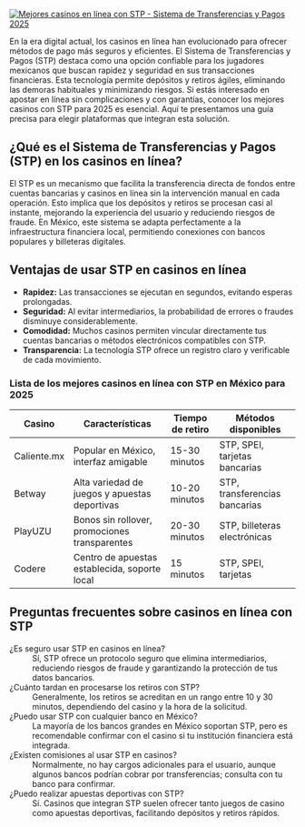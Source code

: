 [![Mejores casinos en línea con STP - Sistema de Transferencias y Pagos 2025](https://123-caf.pages.dev/gitsignup.png)](https://vrmoo.ru/Bt82HjjY)

<p>En la era digital actual, los casinos en línea han evolucionado para ofrecer métodos de pago más seguros y eficientes. El Sistema de Transferencias y Pagos (STP) destaca como una opción confiable para los jugadores mexicanos que buscan rapidez y seguridad en sus transacciones financieras. Esta tecnología permite depósitos y retiros ágiles, eliminando las demoras habituales y minimizando riesgos. Si estás interesado en apostar en línea sin complicaciones y con garantías, conocer los mejores casinos con STP para 2025 es esencial. Aquí te presentamos una guía precisa para elegir plataformas que integran esta solución.</p>  <h2>¿Qué es el Sistema de Transferencias y Pagos (STP) en los casinos en línea?</h2> <p>El STP es un mecanismo que facilita la transferencia directa de fondos entre cuentas bancarias y casinos en línea sin la intervención manual en cada operación. Esto implica que los depósitos y retiros se procesan casi al instante, mejorando la experiencia del usuario y reduciendo riesgos de fraude. En México, este sistema se adapta perfectamente a la infraestructura financiera local, permitiendo conexiones con bancos populares y billeteras digitales.</p>  <h2>Ventajas de usar STP en casinos en línea</h2> <ul> <li><strong>Rapidez:</strong> Las transacciones se ejecutan en segundos, evitando esperas prolongadas.</li> <li><strong>Seguridad:</strong> Al evitar intermediarios, la probabilidad de errores o fraudes disminuye considerablemente.</li> <li><strong>Comodidad:</strong> Muchos casinos permiten vincular directamente tus cuentas bancarias o métodos electrónicos compatibles con STP.</li> <li><strong>Transparencia:</strong> La tecnología STP ofrece un registro claro y verificable de cada movimiento.</li> </ul>  <h3>Lista de los mejores casinos en línea con STP en México para 2025</h3> <table> <thead> <tr> <th>Casino</th> <th>Características</th> <th>Tiempo de retiro</th> <th>Métodos disponibles</th> </tr> </thead> <tbody> <tr> <td>Caliente.mx</td> <td>Popular en México, interfaz amigable</td> <td>15-30 minutos</td> <td>STP, SPEI, tarjetas bancarias</td> </tr> <tr> <td>Betway</td> <td>Alta variedad de juegos y apuestas deportivas</td> <td>10-20 minutos</td> <td>STP, transferencias bancarias</td> </tr> <tr> <td>PlayUZU</td> <td>Bonos sin rollover, promociones transparentes</td> <td>20-30 minutos</td> <td>STP, billeteras electrónicas</td> </tr> <tr> <td>Codere</td> <td>Centro de apuestas establecida, soporte local</td> <td>15 minutos</td> <td>STP, SPEI, tarjetas</td> </tr> </tbody> </table>  <h2>Preguntas frecuentes sobre casinos en línea con STP</h2> <dl> <dt>¿Es seguro usar STP en casinos en línea?</dt> <dd>Sí, STP ofrece un protocolo seguro que elimina intermediarios, reduciendo riesgos de fraude y garantizando la protección de tus datos bancarios.</dd>  <dt>¿Cuánto tardan en procesarse los retiros con STP?</dt> <dd>Generalmente, los retiros se acreditan en un rango entre 10 y 30 minutos, dependiendo del casino y la hora de la solicitud.</dd>  <dt>¿Puedo usar STP con cualquier banco en México?</dt> <dd>La mayoría de los bancos grandes en México soportan STP, pero es recomendable confirmar con el casino si tu institución financiera está integrada.</dd>  <dt>¿Existen comisiones al usar STP en casinos?</dt> <dd>Normalmente, no hay cargos adicionales para el usuario, aunque algunos bancos podrían cobrar por transferencias; consulta con tu banco para confirmar.</dd>  <dt>¿Puedo realizar apuestas deportivas con STP?</dt> <dd>Sí. Casinos que integran STP suelen ofrecer tanto juegos de casino como apuestas deportivas, facilitando depósitos y retiros rápidos.</dd> </dl>